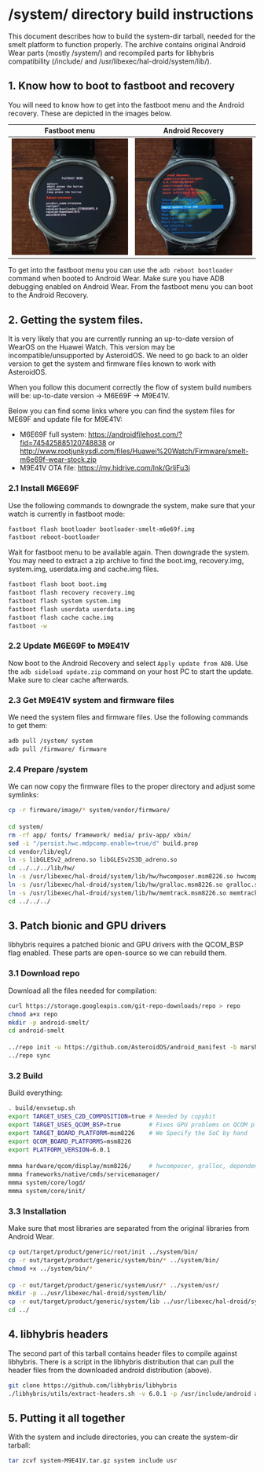 # /system/ directory build instructions

This document describes how to build the system-dir tarball, needed for the smelt platform to function properly. The archive contains original Android Wear parts (mostly /system/) and recompiled parts for libhybris compatibility (/include/ and /usr/libexec/hal-droid/system/lib/).


## 1. Know how to boot to fastboot and recovery

You will need to know how to get into the fastboot menu and the Android recovery. These are depicted in the images below.

Fastboot menu             |  Android Recovery
:------------------------:|:-------------------------:
![](images/fastboot.jpg)  |  ![](images/recovery.jpg)

To get into the fastboot menu you can use the `adb reboot bootloader` command when booted to Android Wear. Make sure you have ADB debugging enabled on Android Wear.
From the fastboot menu you can boot to the Android Recovery.

## 2. Getting the system files.

It is very likely that you are currently running an up-to-date version of WearOS on the Huawei Watch. This version may be incompatible/unsupported by AsteroidOS. We need to go back to an older version to get the system and firmware files known to work with AsteroidOS.

When you follow this document correctly the flow of system build numbers will be: up-to-date version -> M6E69F -> M9E41V.

Below you can find some links where you can find the system files for ME69F and update file for M9E41V:
* M6E69F full system: https://androidfilehost.com/?fid=745425885120748838 or http://www.rootjunkysdl.com/files/Huawei%20Watch/Firmware/smelt-m6e69f-wear-stock.zip
* M9E41V OTA file: https://my.hidrive.com/lnk/GrljFu3i

### 2.1 Install M6E69F

Use the following commands to downgrade the system, make sure that your watch is currently in fastboot mode:

```sh
fastboot flash bootloader bootloader-smelt-m6e69f.img
fastboot reboot-bootloader
```
Wait for fastboot menu to be available again. Then downgrade the system. You may need to extract a zip archive to find the boot.img, recovery.img, system.img, userdata.img and cache.img files.

```sh
fastboot flash boot boot.img
fastboot flash recovery recovery.img
fastboot flash system system.img
fastboot flash userdata userdata.img
fastboot flash cache cache.img
fastboot -w
```

### 2.2 Update M6E69F to M9E41V

Now boot to the Android Recovery and select `Apply update from ADB`. Use the `adb sideload update.zip` command on your host PC to start the update. Make sure to clear cache afterwards.

### 2.3 Get M9E41V system and firmware files

We need the system files and firmware files.
Use the following commands to get them:
```sh
adb pull /system/ system
adb pull /firmware/ firmware
```

### 2.4 Prepare /system

We can now copy the firmware files to the proper directory and adjust some symlinks:
```sh
cp -r firmware/image/* system/vendor/firmware/

cd system/
rm -rf app/ fonts/ framework/ media/ priv-app/ xbin/
sed -i "/persist.hwc.mdpcomp.enable=true/d" build.prop
cd vendor/lib/egl/
ln -s libGLESv2_adreno.so libGLESv2S3D_adreno.so
cd ../../../lib/hw/
ln -s /usr/libexec/hal-droid/system/lib/hw/hwcomposer.msm8226.so hwcomposer.smelt.so
ln -s /usr/libexec/hal-droid/system/lib/hw/gralloc.msm8226.so gralloc.smelt.so
ln -s /usr/libexec/hal-droid/system/lib/hw/memtrack.msm8226.so memtrack.smelt.so
cd ../../../
```

## 3. Patch bionic and GPU drivers

libhybris requires a patched bionic and GPU drivers with the QCOM_BSP flag enabled. These parts are open-source so we can rebuild them.

### 3.1 Download repo

Download all the files needed for compilation:
``` sh
curl https://storage.googleapis.com/git-repo-downloads/repo > repo
chmod a+x repo
mkdir -p android-smelt/
cd android-smelt

../repo init -u https://github.com/AsteroidOS/android_manifest -b marshmallow-dr1.5-release -g all,-notdefault,-darwin,-mips --depth=1
../repo sync
```

### 3.2 Build

Build everything:
```sh
. build/envsetup.sh
export TARGET_USES_C2D_COMPOSITION=true # Needed by copybit
export TARGET_USES_QCOM_BSP=true        # Fixes GPU problems on QCOM platforms
export TARGET_BOARD_PLATFORM=msm8226    # We Specify the SoC by hand
export QCOM_BOARD_PLATFORMS=msm8226
export PLATFORM_VERSION=6.0.1

mmma hardware/qcom/display/msm8226/     # hwcomposer, gralloc, dependencies...
mmma frameworks/native/cmds/servicemanager/
mmma system/core/logd/
mmma system/core/init/
```

### 3.3 Installation

Make sure that most libraries are separated from the original libraries from Android Wear.
```sh
cp out/target/product/generic/root/init ../system/bin/
cp -r out/target/product/generic/system/bin/* ../system/bin/
chmod +x ../system/bin/*

cp -r out/target/product/generic/system/usr/* ../system/usr/
mkdir -p ../usr/libexec/hal-droid/system/lib/
cp -r out/target/product/generic/system/lib ../usr/libexec/hal-droid/system
cd ../
```

## 4. libhybris headers

The second part of this tarball contains header files to compile against
libhybris. There is a script in the libhybris distribution that can pull
the header files from the downloaded android distribution (above).
```sh
git clone https://github.com/libhybris/libhybris
./libhybris/utils/extract-headers.sh -v 6.0.1 -p /usr/include/android android-smelt include

```

## 5. Putting it all together

With the system and include directories, you can create the system-dir tarball:
```sh
tar zcvf system-M9E41V.tar.gz system include usr
```
